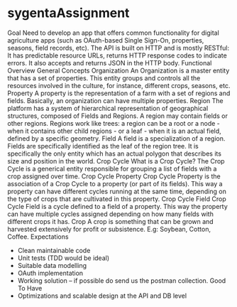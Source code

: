 # sygentaAssignment

Goal
Need to develop an app that offers common functionality for digital agriculture apps (such as 
OAuth-based Single Sign-On, properties, seasons, field records, etc). The API is built on HTTP and is 
mostly RESTful: It has predictable resource URLs, returns HTTP response codes to indicate errors. It 
also accepts and returns JSON in the HTTP body.
Functional Overview
General Concepts
Organization
An Organization is a master entity that has a set of properties. This entity groups and controls all the 
resources involved in the culture, for instance, different crops, seasons, etc.
Property
A property is the representation of a farm with a set of regions and fields. Basically, an organization 
can have multiple properties.
Region
The platform has a system of hierarchical representation of geographical structures, composed 
of Fields and Regions. A region may contain fields or other regions. Regions work like trees: a region 
can be a root or a node - when it contains other child regions - or a leaf - when it is an actual field, 
defined by a specific geometry.
Field
A field is a specialization of a region. Fields are specifically identified as the leaf of the region tree. It 
is specifically the only entity which has an actual polygon that describes its size and position in the 
world.
Crop Cycle
What is a Crop Cycle?
The Crop Cycle is a generical entity responsible for grouping a list of fields with a crop assigned over 
time.
Crop Cycle Property
Crop Cycle Property is the association of a Crop Cycle to a property (or part of its fields). This way a 
property can have different cycles running at the same time, depending on the type of crops that are 
cultivated in this property.
Crop Cycle Field
Crop Cycle Field is a cycle defined to a field of a property. This way the property can have multiple 
cycles assigned depending on how many fields with different crops it has.
Crop
A crop is something that can be grown and harvested extensively for profit or subsistence. E.g: 
Soybean, Cotton, Coffee.
Expectations
- Clean maintainable code
- Unit tests (TDD would be ideal)
- Suitable data modelling
- OAuth implementation
- Working solution – if possible do send us the postman collection.
Good To Have
- Optimizations and scalable design at the API and DB level
